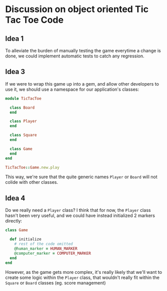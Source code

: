 # Discussion on object oriented Tic Tac Toe Code

## Idea 1

To alleviate the burden of manually testing the game everytime a change is
done, we could implement automatic tests to catch any regression.

## Idea 3

If we were to wrap this game up into a gem, and allow other developers to 
use it, we should use a namespace for our application's classes:

```ruby
module TicTacToe

  class Board
  end

  class Player
  end

  class Square
  end

  class Game
  end
end

TicTacToe::Game.new.play
```

This way, we're sure that the quite generic names `Player` or `Board`
will not colide with other classes.

## Idea 4

Do we really need a `Player` class? I think that for now, the `Player`
class hasn't been very useful, and we could have instead initialized
2 markers directly:

```ruby
class Game

  def initialize
    # rest of the code omitted
    @human_marker = HUMAN_MARKER
    @computer_marker = COMPUTER_MARKER
  end
end
```

However, as the game gets more complex, it's really likely that we'll
want to create some logic within the `Player` class, that wouldn't really fit
within the `Square` or `Board` classes (eg. score management)
